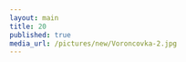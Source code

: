 ```yaml
--- 
layout: main 
title: 20 
published: true 
media_url: /pictures/new/Voroncovka-2.jpg 
--- 
```

